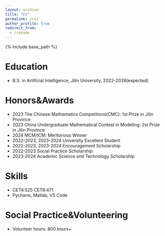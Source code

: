 ```yaml
---
layout: archive
title: "CV"
permalink: /cv/
author_profile: true
redirect_from:
  - /resume
---
```


{% include base_path %}

Education
======
* B.S. in Artificial Intelligence, Jilin University, 2022-2026(expected)

Honors&Awards
======
* 2023 The Chinese Mathematics Competitions(CMC): 1st Prize in Jilin Province
* 2023 China Undergraduate Mathematical Contest in Modeling: 2st Prize in Jilin Province
* 2024 MCM/ICM: Meritorious Winner
* 2022-2023, 2023-2024 University Excellent Student
* 2022-2023, 2023-2024 Encouragement Scholarship
* 2022-2023 Social Practice Scholarship
* 2023-2024 Academic Science and Technology Scholarship

Skills
======
* CET4:525 CET6:471
* Pycharm, Matlab, VS Code 
  
Social Practice&Volunteering
======
* Volunteer hours: 800 hours+
